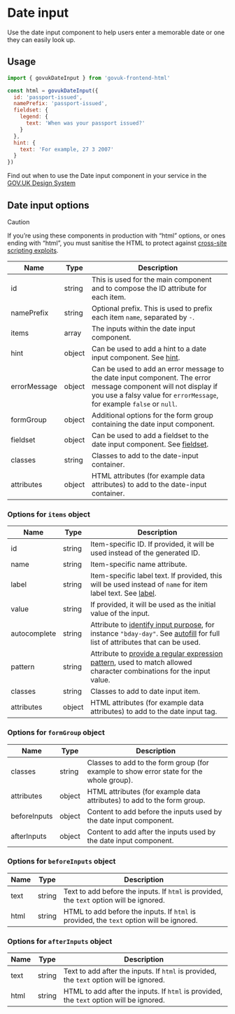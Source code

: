 # Date input

Use the date input component to help users enter a memorable date or one they can easily look up.

## Usage

```javascript
import { govukDateInput } from 'govuk-frontend-html'

const html = govukDateInput({
  id: 'passport-issued',
  namePrefix: 'passport-issued',
  fieldset: {
    legend: {
      text: 'When was your passport issued?'
    }
  },
  hint: {
    text: 'For example, 27 3 2007'
  }
})
```

Find out when to use the Date input component in your service in the [GOV.UK Design System](https://design-system.service.gov.uk/components/date-input/)

## Date input options

> [!CAUTION]
> If you’re using these components in production with “html” options, or ones ending with “html”, you must sanitise the HTML to protect against [cross-site scripting exploits](https://developer.mozilla.org/en-US/docs/Glossary/Cross-site_scripting).

| Name | Type | Description |
| ---- | ---- | ----------- |
| id | string | This is used for the main component and to compose the ID attribute for each item. |
| namePrefix | string | Optional prefix. This is used to prefix each item `name`, separated by `-`. |
| items | array | The inputs within the date input component. |
| hint | object | Can be used to add a hint to a date input component. See [hint](../component/hint/README.md#hint-options). |
| errorMessage | object | Can be used to add an error message to the date input component. The error message component will not display if you use a falsy value for `errorMessage`, for example `false` or `null`. |
| formGroup | object | Additional options for the form group containing the date input component. |
| fieldset | object | Can be used to add a fieldset to the date input component. See [fieldset](../component/fieldset/README.md#fieldset-options). |
| classes | string | Classes to add to the date-input container. |
| attributes | object | HTML attributes (for example data attributes) to add to the date-input container. |


### Options for `items` object

| Name | Type | Description |
| ---- | ---- | ----------- |
| id | string | Item-specific ID. If provided, it will be used instead of the generated ID. |
| name | string | Item-specific name attribute. |
| label | string | Item-specific label text. If provided, this will be used instead of `name` for item label text. See [label](../component/label/README.md#label-options). |
| value | string | If provided, it will be used as the initial value of the input. |
| autocomplete | string | Attribute to [identify input purpose](https://www.w3.org/WAI/WCAG21/Understanding/identify-input-purpose.html), for instance `"bday-day"`. See [autofill](https://html.spec.whatwg.org/multipage/form-control-infrastructure.html#autofill) for full list of attributes that can be used. |
| pattern | string | Attribute to [provide a regular expression pattern](https://html.spec.whatwg.org/multipage/sec-forms.html#the-pattern-attribute), used to match allowed character combinations for the input value. |
| classes | string | Classes to add to date input item. |
| attributes | object | HTML attributes (for example data attributes) to add to the date input tag. |


### Options for `formGroup` object

| Name | Type | Description |
| ---- | ---- | ----------- |
| classes | string | Classes to add to the form group (for example to show error state for the whole group). |
| attributes | object | HTML attributes (for example data attributes) to add to the form group. |
| beforeInputs | object | Content to add before the inputs used by the date input component. |
| afterInputs | object | Content to add after the inputs used by the date input component. |


### Options for `beforeInputs` object

| Name | Type | Description |
| ---- | ---- | ----------- |
| text | string | Text to add before the inputs. If `html` is provided, the `text` option will be ignored. |
| html | string | HTML to add before the inputs. If `html` is provided, the `text` option will be ignored. |


### Options for `afterInputs` object

| Name | Type | Description |
| ---- | ---- | ----------- |
| text | string | Text to add after the inputs. If `html` is provided, the `text` option will be ignored. |
| html | string | HTML to add after the inputs. If `html` is provided, the `text` option will be ignored. |
